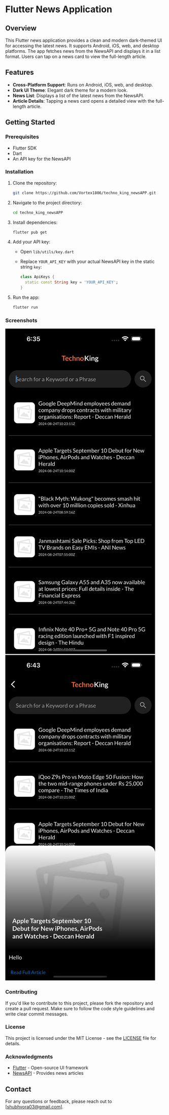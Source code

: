# Flutter News Application

## Overview

This Flutter news application provides a clean and modern dark-themed UI for accessing the latest news. It supports Android, iOS, web, and desktop platforms. The app fetches news from the NewsAPI and displays it in a list format. Users can tap on a news card to view the full-length article.

## Features

- **Cross-Platform Support**: Runs on Android, iOS, web, and desktop.
- **Dark UI Theme**: Elegant dark theme for a modern look.
- **News List**: Displays a list of the latest news from the NewsAPI.
- **Article Details**: Tapping a news card opens a detailed view with the full-length article.

## Getting Started

### Prerequisites

- Flutter SDK
- Dart
- An API key for the NewsAPI

### Installation

1. Clone the repository:

    ```bash
    git clone https://github.com/Vortex1806/techno_king_newsAPP.git
    ```

2. Navigate to the project directory:

    ```bash
    cd techno_king_newsAPP
    ```

3. Install dependencies:

    ```bash
    flutter pub get
    ```

4. Add your API key:

    - Open `lib/utils/key.dart`
    - Replace `YOUR_API_KEY` with your actual NewsAPI key in the static string `key`:

      ```dart
      class ApiKeys {
        static const String key = 'YOUR_API_KEY';
      }
      ```

5. Run the app:

    ```bash
    flutter run
    ```

### Screenshots

![Screenshot 1](flutter_01.png)
![Screenshot 2](flutter_02.png)

### Contributing

If you'd like to contribute to this project, please fork the repository and create a pull request. Make sure to follow the code style guidelines and write clear commit messages.

### License

This project is licensed under the MIT License - see the [LICENSE](LICENSE) file for details.

### Acknowledgments

- [Flutter](https://flutter.dev/) - Open-source UI framework
- [NewsAPI](https://newsapi.org/) - Provides news articles

## Contact

For any questions or feedback, please reach out to [shubhvora03@gmail.com].

